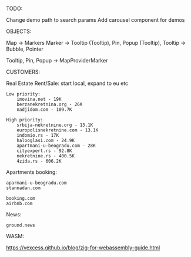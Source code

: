 TODO:

Change demo path to search params
Add carousel component for demos

OBJECTS:

Map -> Markers
Marker -> Tooltip (Tooltip), Pin, Popup (Tooltip),
Tooltip -> Bubble, Pointer

Tooltip, Pin, Popup -> MapProviderMarker

CUSTOMERS:

Real Estate Rent/Sale:
start local, expand to eu etc

    Low priority:
        imovina.net	- 19K
        berzanekretnina.org	- 26K
        nadjidom.com - 109.7K

    High priority:
        srbija-nekretnine.org - 13.1K
        europolisnekretnine.com - 13.1K
        indomio.rs - 17K
        halooglasi.com - 24.9K
        apartmani-u-beogradu.com - 28K
        cityexpert.rs - 92.8K
        nekretnine.rs - 400.5K
        4zida.rs - 606.2K

Apartments booking:

    aparmani-u-beogradu.com
    stannadan.com

    booking.com
    airbnb.com

News:

    ground.news

WASM:

https://vexcess.github.io/blog/zig-for-webassembly-guide.html
